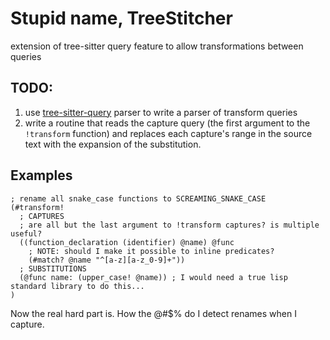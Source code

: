 
# Stupid name, TreeStitcher

extension of tree-sitter query feature to allow transformations between queries

## TODO:

1. use [tree-sitter-query](https://github.com/nvim-treesitter/tree-sitter-query) parser to
   write a parser of transform queries
2. write a routine that reads the capture query (the first argument to the `!transform` function)
   and replaces each capture's range in the source text with the expansion of the substitution.


## Examples

```sexp
; rename all snake_case functions to SCREAMING_SNAKE_CASE
(#transform!
  ; CAPTURES
  ; are all but the last argument to !transform captures? is multiple useful?
  ((function_declaration (identifier) @name) @func
    ; NOTE: should I make it possible to inline predicates?
    (#match? @name "^[a-z][a-z_0-9]+"))
  ; SUBSTITUTIONS
  (@func name: (upper_case! @name)) ; I would need a true lisp standard library to do this...
)
```

Now the real hard part is. How the @#$% do I detect renames when I capture.

